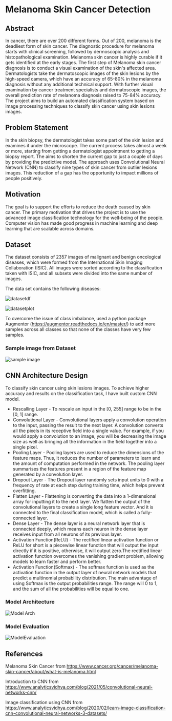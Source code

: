 # Melanoma Skin Cancer Detection

## Abstract
In cancer, there are over 200 different forms. Out of 200, melanoma is the deadliest form of skin cancer. The diagnostic procedure for melanoma starts with clinical screening, followed by dermoscopic analysis and histopathological examination. Melanoma skin cancer is highly curable if it gets identified at the early stages. The first step of Melanoma skin cancer diagnosis is to conduct a visual examination of the skin's affected area. Dermatologists take the dermatoscopic images of the skin lesions by the high-speed camera, which have an accuracy of 65-80% in the melanoma diagnosis without any additional technical support. With further visual examination by cancer treatment specialists and dermatoscopic images, the overall prediction rate of melanoma diagnosis raised to 75-84% accuracy. The project aims to build an automated classification system based on image processing techniques to classify skin cancer using skin lesions images.

## Problem Statement
 In the skin biopsy, the dermatologist takes some part of the skin lesion and examines it under the microscope. The current process takes almost a week or more, starting from getting a dermatologist appointment to getting a biopsy report.
 The aims to shorten the current gap to just a couple of days by providing the predictive model.
 The approach uses Convolutional Neural Network (CNN) to classify nine types of skin cancer from outlier lesions images. This reduction of a gap has the opportunity to impact millions of people positively.

## Motivation
The goal is to support the efforts to reduce the death caused by skin cancer. The primary motivation that drives the project is to use the advanced image classification technology for the well-being of the people. Computer vision has made good progress in machine learning and deep learning that are scalable across domains.

## Dataset
The dataset consists of 2357 images of malignant and benign oncological diseases, which were formed from the International Skin Imaging Collaboration (ISIC). All images were sorted according to the classification taken with ISIC, and all subsets were divided into the same number of images.

The data set contains the following diseases:

![datasetdf](https://github.com/kshitij-raj/Melanoma-Skin-Cancer-Detection/blob/f143d178495ec6490ce2ee18c4cbbfb2e1388cea/Readme_images/Datasetdf.png)

![datasetplot](https://github.com/kshitij-raj/Melanoma-Skin-Cancer-Detection/blob/f143d178495ec6490ce2ee18c4cbbfb2e1388cea/Readme_images/DatasetPlot.png)

To overcome the issue of class imbalance, used a python package  Augmentor (https://augmentor.readthedocs.io/en/master/) to add more samples across all classes so that none of the classes have very few samples.

### Sample image from Dataset

![sample image](https://github.com/kshitij-raj/Melanoma-Skin-Cancer-Detection/blob/b43daf05e84626d3796321e79caeb2f6f8179346/Readme_images/Samleimagefromdataset.png)

## CNN Architecture Design
To classify skin cancer using skin lesions images. To achieve higher accuracy and results on the classification task, I have built custom CNN model.

- Rescalling Layer - To rescale an input in the [0, 255] range to be in the [0, 1] range.
- Convolutional Layer - Convolutional layers apply a convolution operation to the input, passing the result to the next layer. A convolution converts all the pixels in its receptive field into a single value. For example, if you would apply a convolution to an image, you will be decreasing the image size as well as bringing all the information in the field together into a single pixel. 
- Pooling Layer - Pooling layers are used to reduce the dimensions of the feature maps. Thus, it reduces the number of parameters to learn and the amount of computation performed in the network. The pooling layer summarises the features present in a region of the feature map generated by a convolution layer.
- Dropout Layer - The Dropout layer randomly sets input units to 0 with a frequency of rate at each step during training time, which helps prevent overfitting.
- Flatten Layer - Flattening is converting the data into a 1-dimensional array for inputting it to the next layer. We flatten the output of the convolutional layers to create a single long feature vector. And it is connected to the final classification model, which is called a fully-connected layer.
- Dense Layer - The dense layer is a neural network layer that is connected deeply, which means each neuron in the dense layer receives input from all neurons of its previous layer.
- Activation Function(ReLU) - The rectified linear activation function or ReLU for short is a piecewise linear function that will output the input directly if it is positive, otherwise, it will output zero.The rectified linear activation function overcomes the vanishing gradient problem, allowing models to learn faster and perform better.
- Activation Function(Softmax) - The softmax function is used as the activation function in the output layer of neural network models that predict a multinomial probability distribution. The main advantage of using Softmax is the output probabilities range. The range will 0 to 1, and the sum of all the probabilities will be equal to one.

### Model Architecture
![Model Arch](https://github.com/kshitij-raj/Melanoma-Skin-Cancer-Detection/blob/d8b2ca8cc296af14ab9aa7a6def31a7efc86271b/Readme_images/ModelLayer.png)

### Model Evaluation
![ModelEvaluation](https://github.com/kshitij-raj/Melanoma-Skin-Cancer-Detection/blob/7e7a17d3c891bf12be42385979168135775654c4/Readme_images/ModelEvaluation.png)

## References
Melanoma Skin Cancer from https://www.cancer.org/cancer/melanoma-skin-cancer/about/what-is-melanoma.html

Introduction to CNN from https://www.analyticsvidhya.com/blog/2021/05/convolutional-neural-networks-cnn/

Image classification using CNN from https://www.analyticsvidhya.com/blog/2020/02/learn-image-classification-cnn-convolutional-neural-networks-3-datasets/


